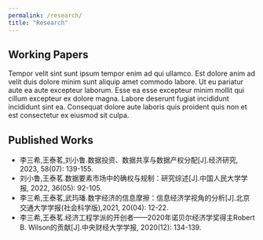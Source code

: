 ```yaml
---
permalink: /research/
title: "Research"
---
```


## Working Papers

Tempor velit sint sunt ipsum tempor enim ad qui ullamco. Est dolore anim ad velit duis dolore minim sunt aliquip amet commodo labore. Ut eu pariatur aute ea aute excepteur laborum. Esse ea esse excepteur minim mollit qui cillum excepteur ex dolore magna. Labore deserunt fugiat incididunt incididunt sint ea. Consequat dolore aute laboris quis proident quis non et est consectetur ex eiusmod sit culpa.

## Published Works

- 李三希,王泰茗,刘小鲁.数据投资、数据共享与数据产权分配[J].经济研究, 2023, 58(07): 139-155.
- 刘小鲁,王泰茗.数据要素市场中的确权与规制：研究综述[J].中国人民大学学报, 2022, 36(05): 92-105.
- 李三希,王泰茗,武玙璠.数字经济的信息摩擦：信息经济学视角的分析[J].北京交通大学学报(社会科学版),2021, 20(04): 12-22.
- 李三希,王泰茗.经济工程学派的开创者——2020年诺贝尔经济学奖得主Robert B. Wilson的贡献[J].中央财经大学学报, 2020(12): 134-139.
